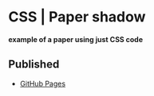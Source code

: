 # CSS | Paper shadow

#### example of a paper using just CSS code

## Published

- [GitHub Pages](https://slave-of-the-code.github.io/css-paper-shadow/)
